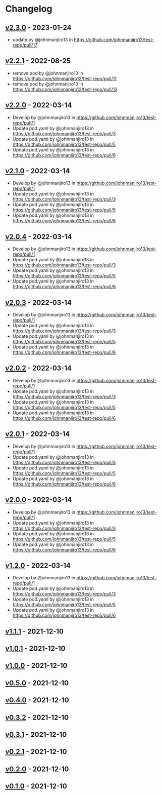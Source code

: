 # Changelog

## [v2.3.0](https://github.com/johnmanjiro13/test-repo/compare/v2.2.1...v2.3.0) - 2023-01-24
- update by @johnmanjiro13 in https://github.com/johnmanjiro13/test-repo/pull/17

## [v2.2.1](https://github.com/johnmanjiro13/test-repo/compare/v1.2.0...v2.2.1) - 2022-08-25
- remove pod by @johnmanjiro13 in https://github.com/johnmanjiro13/test-repo/pull/11
- remove pod by @johnmanjiro13 in https://github.com/johnmanjiro13/test-repo/pull/12

## [v2.2.0](https://github.com/johnmanjiro13/test-repo/compare/v0.1.0...v2.2.0) - 2022-03-14
- Develop by @johnmanjiro13 in https://github.com/johnmanjiro13/test-repo/pull/1
- Update pod.yaml by @johnmanjiro13 in https://github.com/johnmanjiro13/test-repo/pull/3
- Update pod.yaml by @johnmanjiro13 in https://github.com/johnmanjiro13/test-repo/pull/5
- Update pod.yaml by @johnmanjiro13 in https://github.com/johnmanjiro13/test-repo/pull/6

## [v2.1.0](https://github.com/johnmanjiro13/test-repo/compare/v0.1.0...v2.1.0) - 2022-03-14
- Develop by @johnmanjiro13 in https://github.com/johnmanjiro13/test-repo/pull/1
- Update pod.yaml by @johnmanjiro13 in https://github.com/johnmanjiro13/test-repo/pull/3
- Update pod.yaml by @johnmanjiro13 in https://github.com/johnmanjiro13/test-repo/pull/5
- Update pod.yaml by @johnmanjiro13 in https://github.com/johnmanjiro13/test-repo/pull/6

## [v2.0.4](https://github.com/johnmanjiro13/test-repo/compare/v0.1.0...v2.0.4) - 2022-03-14
- Develop by @johnmanjiro13 in https://github.com/johnmanjiro13/test-repo/pull/1
- Update pod.yaml by @johnmanjiro13 in https://github.com/johnmanjiro13/test-repo/pull/3
- Update pod.yaml by @johnmanjiro13 in https://github.com/johnmanjiro13/test-repo/pull/5
- Update pod.yaml by @johnmanjiro13 in https://github.com/johnmanjiro13/test-repo/pull/6

## [v2.0.3](https://github.com/johnmanjiro13/test-repo/compare/v0.1.0...v2.0.3) - 2022-03-14
- Develop by @johnmanjiro13 in https://github.com/johnmanjiro13/test-repo/pull/1
- Update pod.yaml by @johnmanjiro13 in https://github.com/johnmanjiro13/test-repo/pull/3
- Update pod.yaml by @johnmanjiro13 in https://github.com/johnmanjiro13/test-repo/pull/5
- Update pod.yaml by @johnmanjiro13 in https://github.com/johnmanjiro13/test-repo/pull/6

## [v2.0.2](https://github.com/johnmanjiro13/test-repo/compare/v0.1.0...v2.0.2) - 2022-03-14
- Develop by @johnmanjiro13 in https://github.com/johnmanjiro13/test-repo/pull/1
- Update pod.yaml by @johnmanjiro13 in https://github.com/johnmanjiro13/test-repo/pull/3
- Update pod.yaml by @johnmanjiro13 in https://github.com/johnmanjiro13/test-repo/pull/5
- Update pod.yaml by @johnmanjiro13 in https://github.com/johnmanjiro13/test-repo/pull/6

## [v2.0.1](https://github.com/johnmanjiro13/test-repo/compare/v0.1.0...v2.0.1) - 2022-03-14
- Develop by @johnmanjiro13 in https://github.com/johnmanjiro13/test-repo/pull/1
- Update pod.yaml by @johnmanjiro13 in https://github.com/johnmanjiro13/test-repo/pull/3
- Update pod.yaml by @johnmanjiro13 in https://github.com/johnmanjiro13/test-repo/pull/5
- Update pod.yaml by @johnmanjiro13 in https://github.com/johnmanjiro13/test-repo/pull/6

## [v2.0.0](https://github.com/johnmanjiro13/test-repo/compare/v0.1.0...v2.0.0) - 2022-03-14
- Develop by @johnmanjiro13 in https://github.com/johnmanjiro13/test-repo/pull/1
- Update pod.yaml by @johnmanjiro13 in https://github.com/johnmanjiro13/test-repo/pull/3
- Update pod.yaml by @johnmanjiro13 in https://github.com/johnmanjiro13/test-repo/pull/5
- Update pod.yaml by @johnmanjiro13 in https://github.com/johnmanjiro13/test-repo/pull/6

## [v1.2.0](https://github.com/johnmanjiro13/test-repo/compare/v0.1.0...v1.2.0) - 2022-03-14
- Develop by @johnmanjiro13 in https://github.com/johnmanjiro13/test-repo/pull/1
- Update pod.yaml by @johnmanjiro13 in https://github.com/johnmanjiro13/test-repo/pull/3
- Update pod.yaml by @johnmanjiro13 in https://github.com/johnmanjiro13/test-repo/pull/5
- Update pod.yaml by @johnmanjiro13 in https://github.com/johnmanjiro13/test-repo/pull/6

## [v1.1.1](https://github.com/johnmanjiro13/test-repo/commits/v1.1.1) - 2021-12-10

## [v1.0.1](https://github.com/johnmanjiro13/test-repo/commits/v1.0.1) - 2021-12-10

## [v1.0.0](https://github.com/johnmanjiro13/test-repo/commits/v1.0.0) - 2021-12-10

## [v0.5.0](https://github.com/johnmanjiro13/test-repo/commits/v0.5.0) - 2021-12-10

## [v0.4.0](https://github.com/johnmanjiro13/test-repo/commits/v0.4.0) - 2021-12-10

## [v0.3.2](https://github.com/johnmanjiro13/test-repo/commits/v0.3.2) - 2021-12-10

## [v0.3.1](https://github.com/johnmanjiro13/test-repo/commits/v0.3.1) - 2021-12-10

## [v0.2.1](https://github.com/johnmanjiro13/test-repo/commits/v0.2.1) - 2021-12-10

## [v0.2.0](https://github.com/johnmanjiro13/test-repo/commits/v0.2.0) - 2021-12-10

## [v0.1.0](https://github.com/johnmanjiro13/test-repo/commits/v0.1.0) - 2021-12-10
